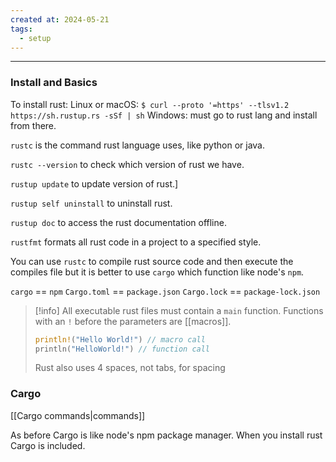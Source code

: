 ```yaml
---
created at: 2024-05-21
tags:
  - setup
---
```

***

### Install and Basics

To install rust:
Linux or macOS:
`$ curl --proto '=https' --tlsv1.2 https://sh.rustup.rs -sSf | sh`
Windows: must go to rust lang and install from there.

`rustc` is the command rust language uses, like python or java.

`rustc --version` to check which version of rust we have.

`rustup update` to update version of rust.]

`rustup self uninstall` to uninstall rust.

`rustup doc` to access the rust documentation offline.

`rustfmt` formats all rust code in a project to a specified style.

You can use `rustc` to compile rust source code and then execute the compiles file but it is better to use `cargo` which function like node's `npm`.

`cargo` == `npm`
`Cargo.toml` == `package.json`
`Cargo.lock` == `package-lock.json`

> [!info]
>All executable rust files must contain a `main` function.
>Functions with an `!` before the parameters are [[macros]].
>```rust
> println!("Hello World!") // macro call
> println("HelloWorld!") // function call
>```
>Rust also uses 4 spaces, not tabs, for spacing


### Cargo

[[Cargo commands|commands]]

As before Cargo is like node's npm package manager. When you install rust Cargo is included.




